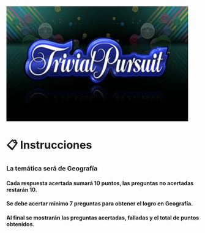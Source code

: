 
<img width="475" height="300" src="./logo-trivial.png"/> 

# :clipboard: Instrucciones

### La temática será de **Geografía**

#### Cada respuesta acertada sumará 10 puntos, las preguntas no acertadas restarán 10.

#### Se debe acertar mínimo 7 preguntas para obtener el logro en Geografía.

#### Al final se mostrarán las preguntas acertadas, falladas y el total de puntos obtenidos.
